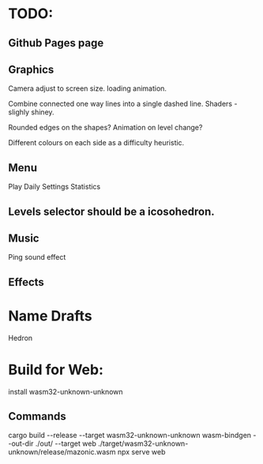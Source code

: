 # TODO:

## Github Pages page

## Graphics
Camera adjust to screen size.
loading animation.

Combine connected one way lines into a single dashed line.
Shaders - slighly shiney.

Rounded edges on the shapes?
Animation on level change?

Different colours on each side as a difficulty heuristic.

## Menu

Play
Daily
Settings
Statistics

## Levels selector should be a icosohedron.

## Music
Ping sound effect

## Effects


# Name Drafts
Hedron

# Build for Web:

install wasm32-unknown-unknown

## Commands
cargo build --release --target wasm32-unknown-unknown
wasm-bindgen --out-dir ./out/ --target web ./target/wasm32-unknown-unknown/release/mazonic.wasm
npx serve web

